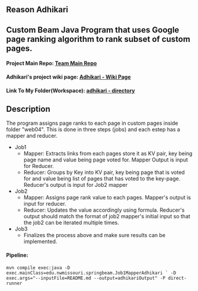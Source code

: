## Reason Adhikari
## Custom Beam Java Program that uses Google page ranking algorithm to rank subset of custom pages.

#### Project Main Repo: [Team Main Repo](https://github.com/washingdone/big-data-project")
#### Adhikari's project wiki page: [Adhikari - Wiki Page](https://github.com/washingdone/big-data-project/wiki/Reason's-Comments")
#### Link To My Folder(Workspace): [adhikari - directory](https://github.com/washingdone/big-data-project/tree/main/adhikari")

## Description
The program assigns page ranks to each page in custom pages inside folder "web04". This is done in three steps (jobs) and each estep has a mapper and reducer. 
* Job1
  * Mapper: Extracts links from each pages store it as KV pair, key being page name and value being page voted for. Mapper Output is input for Reducer.
  * Reducer: Groups by Key into KV pair, key being page that is voted for and value being list of pages that has voted to the key-page. Reducer's output is input for Job2 mapper
* Job2
  * Mapper: Assigns page rank value to each pages. Mapper's output is input for reducer.
  * Reducer: Updates the value accordingly using formula. Reducer's output should match the format of job2 mapper's initial input so that the job2 can be iterated multiple times.
* Job3
  * Finalizes the process above and make sure results can be implemented.



#### Pipeline:
```
mvn compile exec:java -D exec.mainClass=edu.nwmissouri.springbeam.Job1MapperAdhikari ` -D exec.args="--inputFile=README.md --output=adhikariOutput" -P direct-runner
```
